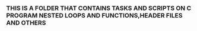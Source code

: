### THIS IS A FOLDER THAT CONTAINS TASKS AND SCRIPTS ON  C PROGRAM NESTED LOOPS AND FUNCTIONS,HEADER FILES AND OTHERS 
